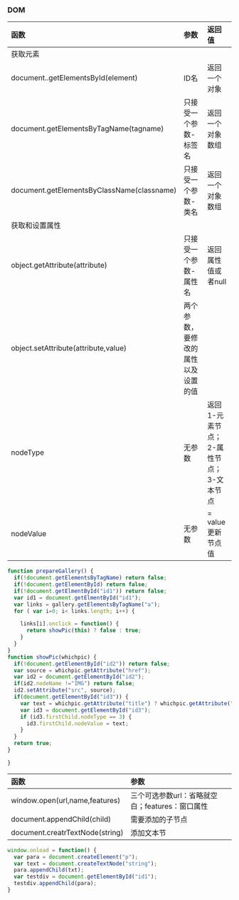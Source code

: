 ### DOM
|函数|参数|返回值|
|:--|:--|:--|
|获取元素|||
|document..getElementsById(element)|ID名|返回一个对象|
|document.getElementsByTagName(tagname)|只接受一个参数-标签名|返回一个对象数组|
|document.getElementsByClassName(classname)|只接受一个参数-类名|返回一个对象数组|
|获取和设置属性|||
|object.getAttribute(attribute)|只接受一个参数-属性名|返回属性值或者null|
|object.setAttribute(attribute,value)|两个参数，要修改的属性以及设置的值|
|nodeType|无参数|返回1-元素节点；2-属性节点；3-文本节点|
|nodeValue|无参数| = value更新节点值|
```js
function prepareGallery() {
  if(!document.getElementsByTagName) return false;
  if(!document.getElementById) return false;
  if(!document.getElmentById("id1")) return false;
  var id1 = document.getElmentById("id1");
  var links = gallery.getElementsByTagName("a");
  for ( var i=0; i< links.length; i++) {

    links[i].onclick = function() {
      return showPic(this) ? false : true;
    }
  }
}
function showPic(whichpic) {
  if(!document.getElementById("id2")) return false;
  var source = whichpic.getAttribute("href");
  var id2 = document.getElementById("id2");
  if(id2.nodeName !="IMG") return false;
  id2.setAttribute("src", source);
  if(document.getElementById("id3")) {
    var text = whichpic.getAttribute("title") ? whichpic.getAttribute("title") : "";
    var id3 = document.getElementById("id3");
    if (id3.firstChild.nodeType == 3) {
      id3.firstChild.nodeValue = text;
    }
  }
  return true;
}

}
```
|函数|参数|
|:--|:--|
|window.open(url,name,features)|三个可选参数url：省略就空白；features：窗口属性| 
|document.appendChild(child)|需要添加的子节点| 
|document.creatrTextNode(string)|添加文本节|
```js
window.onload = function() {
  var para = document.createElement("p");
  var text = document.createTextNode("string");
  para.appendChild(txt);
  var testdiv = document.getElementById("id1");
  testdiv.appendChild(para);
}
```

